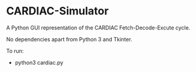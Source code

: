 # CARDIAC-Simulator
A Python GUI representation of the CARDIAC Fetch-Decode-Excute cycle. 

No dependencies apart from Python 3 and Tkinter. 

To run:
- python3 cardiac.py
